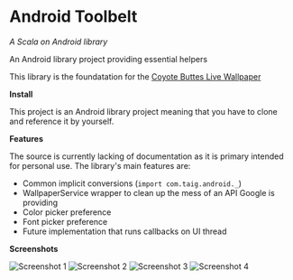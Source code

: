 # Android Toolbelt
*A Scala on Android library*

An Android library project providing essential helpers

This library is the foundatation for the [Coyote Buttes Live Wallpaper](https://play.google.com/store/apps/details?id=com.taig.wallpaper.coyote_buttes)

**Install**

This project is an Android library project meaning that you have to clone and reference it by yourself.

**Features**

The source is currently lacking of documentation as it is primary intended for personal use. The library's main features are:

- Common implicit conversions (`import com.taig.android._`)
- WallpaperService wrapper to clean up the mess of an API Google is providing
- Color picker preference
- Font picker preference
- Future implementation that runs callbacks on UI thread

**Screenshots**

![Screenshot 1](http://taig.github.io/Android-Toolbelt/1.png)
![Screenshot 2](http://taig.github.io/Android-Toolbelt/2.png)
![Screenshot 3](http://taig.github.io/Android-Toolbelt/3.png)
![Screenshot 4](http://taig.github.io/Android-Toolbelt/4.png)
